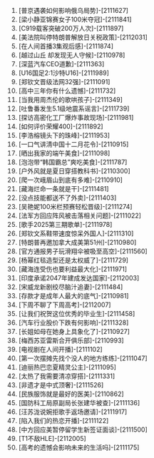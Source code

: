 
1. [普京遇袭如何影响俄乌局势]-[2111627]
1. [梁小静亚锦赛女子100米夺冠]-[2111841]
1. [C919载客突破200万人次]-[2111897]
1. [美法院叫停特朗普解放日关税政策]-[2112031]
1. [在人间首播3集观后感]-[2111874]
1. [越过山丘 却发现无人守候]-[2110978]
1. [深蓝汽车CEO道歉]-[2111363]
1. [U16国足2:1沙特U16]-[2111989]
1. [郑钦文晋级法网32强]-[2111091]
1. [高中三年你有什么遗憾]-[2111732]
1. [当我用周杰伦的歌哄孩子]-[2111349]
1. [吐鲁番发生5.1级地震系谣言]-[2111739]
1. [探访高密化工厂爆炸事故现场]-[2111981]
1. [如何评价荣耀400]-[2111892]
1. [李浩榕镜头下的珠峰]-[2111953]
1. [一口气讲清中国十二月花令]-[2110915]
1. [晒出我家的端午美食]-[2111098]
1. [泡泡带“韩国霸总”爽吃美食]-[2111787]
1. [户外风就是夏日穿搭教科书]-[2110300]
1. [爬一次峨眉山到底有多难]-[2110910]
1. [藏海烂命一条就是干]-[2111481]
1. [没点技能都送不了外卖]-[2111403]
1. [吴艳妮100米栏预赛轻松晋级]-[2111274]
1. [法军方回应阵风被击落相关问题]-[2111022]
1. [歌手2025第三期歌单]-[2111978]
1. [郑钦文系鞋带速度惊呆外国人]-[2111310]
1. [特朗普再邀加拿大成美第51州]-[2110980]
1. [官方通报男子玩滑翔伞被吸至高空]-[2111560]
1. [杨幂红毯造型还是太权威了]-[2111729]
1. [藏海连受伤也要利益最大化]-[2111971]
1. [印度承诺2047年建成发达国家]-[2112003]
1. [宋威龙新剧绞尽脑汁追妻]-[2111484]
1. [存款才是成年人最大的底气]-[2110981]
1. [下周不聊了下周高考]-[2112007]
1. [让我们祝贺这位优秀的毕业生]-[2111458]
1. [汽车行业股价下跌有何影响]-[2111328]
1. [长姐如母在她身上具象化了]-[2110927]
1. [梅西苏亚雷斯合开俱乐部]-[2110993]
1. [电视剧在人间开播]-[2111102]
1. [第一次摆摊先找个没人的地方练练]-[2111047]
1. [迪丽热巴恋夏精灵公主]-[2111095]
1. [太热了我需要清凉穿搭]-[2111331]
1. [非遗才是中式顶奢]-[2111526]
1. [民族服饰就是最好的医美]-[2110862]
1. [国防科工局原副局长张建华被查]-[2111136]
1. [汪苏泷说婉拒歌手返场邀请]-[2111917]
1. [陷入我们的热恋开播]-[2111122]
1. [中方回应美暂停留学生新签证面谈]-[2111500]
1. [T1不敌HLE]-[2112005]
1. [高考的遗憾会影响未来的生活吗]-[2111175]